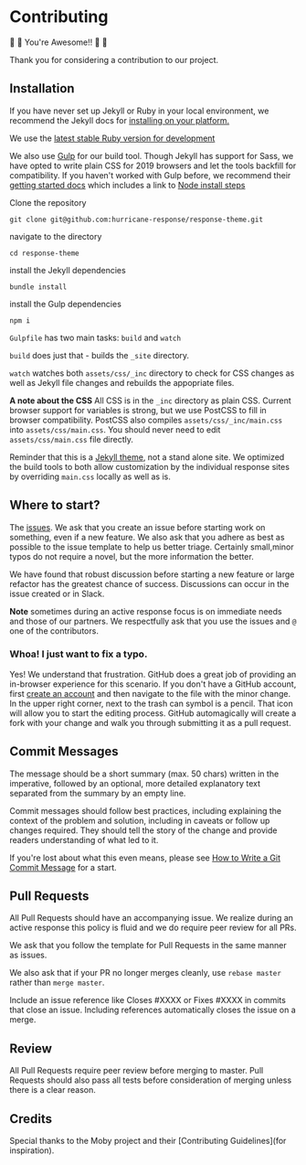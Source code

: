 # Contributing

🎊 🎉 You're Awesome!! 🎉 🎊

Thank you for considering a contribution to our project.

## Installation

If you have never set up Jekyll or Ruby in your local environment, we recommend the Jekyll docs for [installing on your platform.](https://jekyllrb.com/docs/installation/)

We use the [latest stable Ruby version for development](https://github.com/hurricane-response/response-theme/blob/master/.ruby-version)

We also use [Gulp](https://gulpjs.com) for our build tool. Though Jekyll has support for Sass, we have opted to write plain CSS for 2019 browsers and let the tools backfill for compatibility. If you haven't worked with Gulp before, we recommend their [getting started docs](https://gulpjs.com/docs/en/getting-started/quick-start) which includes a link to [Node install steps](https://nodejs.org/en/)


Clone the repository

```{bash}
git clone git@github.com:hurricane-response/response-theme.git
```

navigate to the directory

```{bash}
cd response-theme
```

install the Jekyll dependencies

```{bash}
bundle install
```

install the Gulp dependencies

```{bash}
npm i
```

`Gulpfile` has two main tasks: `build` and `watch`

`build` does just that - builds the `_site` directory.

`watch` watches both `assets/css/_inc` directory to check for CSS changes as well as Jekyll file changes and rebuilds the appopriate files.

**A note about the CSS** All CSS is in the `_inc` directory as plain CSS. Current browser support for variables is strong, but we use PostCSS to fill in browser compatibility. PostCSS also compiles `assets/css/_inc/main.css` into `assets/css/main.css`. You should never need to edit `assets/css/main.css` file directly.

Reminder that this is a [Jekyll theme](https://jekyllrb.com/docs/themes/), not a stand alone site. We optimized the build tools to both allow customization by the individual response sites by overriding `main.css` locally as well as is.

## Where to start?

The [issues](https://github.com/hurricane-response/response-theme/issues). We ask that you create an issue before starting work on something, even if a new feature. We also ask that you adhere as best as possible to the issue template to help us better triage. Certainly small,minor typos do not require a novel, but the more information the better.

We have found that robust discussion before starting a new feature or large refactor has the greatest chance of success. Discussions can occur in the issue created or in Slack.


**Note** sometimes during an active response focus is on immediate needs and those of our partners. We respectfully ask that you use the issues and `@` one of the contributors.

### Whoa! I just want to fix a typo.

Yes! We understand that frustration. GitHub does a great job of providing an in-browser experience for this scenario. If you don't have a GitHub account, first [create an account](https://github.com/join) and then navigate to the file with the minor change. In the upper right corner, next to the trash can symbol is a pencil. That icon will allow you to start the editing process. GitHub automagically will create a fork with your change and walk you through submitting it as a pull request.

## Commit Messages

The message should be a short summary (max. 50 chars) written in the imperative, followed by an optional, more detailed explanatory text separated from the summary by an empty line.

Commit messages should follow best practices, including explaining the context of the problem and solution, including in caveats or follow up changes required. They should tell the story of the change and provide readers understanding of what led to it.

If you're lost about what this even means, please see [How to Write a Git Commit Message](https://chris.beams.io/posts/git-commit/) for a start.


## Pull Requests

All Pull Requests should have an accompanying issue. We realize during an active response this policy is fluid and we do require peer review for all PRs.

We ask that you follow the template for Pull Requests in the same manner as issues.

We also ask that if your PR no longer merges cleanly, use `rebase master` rather than `merge master`.

Include an issue reference like Closes #XXXX or Fixes #XXXX in commits that close an issue. Including references automatically closes the issue on a merge.

## Review

All Pull Requests require peer review before merging to master. Pull Requests should also pass all tests before consideration of merging unless there is a clear reason.

## Credits

Special thanks to the Moby project and their [Contributing Guidelines](for inspiration).
